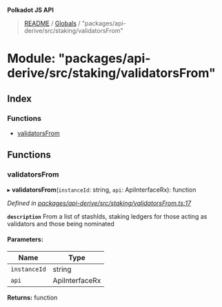**Polkadot JS API**

> [README](../README.md) / [Globals](../globals.md) / "packages/api-derive/src/staking/validatorsFrom"

# Module: "packages/api-derive/src/staking/validatorsFrom"

## Index

### Functions

* [validatorsFrom](_packages_api_derive_src_staking_validatorsfrom_.md#validatorsfrom)

## Functions

### validatorsFrom

▸ **validatorsFrom**(`instanceId`: string, `api`: ApiInterfaceRx): function

*Defined in [packages/api-derive/src/staking/validatorsFrom.ts:17](https://github.com/polkadot-js/api/blob/d20228788/packages/api-derive/src/staking/validatorsFrom.ts#L17)*

**`description`** From a list of stashIds, staking ledgers for those acting as validators and those being nominated

#### Parameters:

Name | Type |
------ | ------ |
`instanceId` | string |
`api` | ApiInterfaceRx |

**Returns:** function
